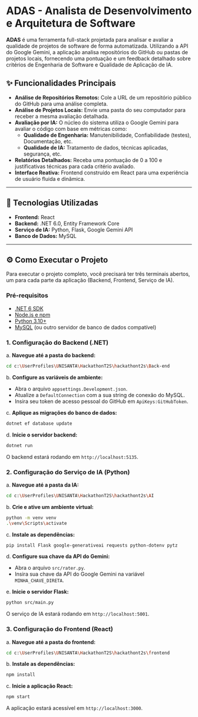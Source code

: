 # ADAS - Analista de Desenvolvimento e Arquitetura de Software

**ADAS** é uma ferramenta full-stack projetada para analisar e avaliar a qualidade de projetos de software de forma automatizada. Utilizando a API do Google Gemini, a aplicação analisa repositórios do GitHub ou pastas de projetos locais, fornecendo uma pontuação e um feedback detalhado sobre critérios de Engenharia de Software e Qualidade de Aplicação de IA.

## ✨ Funcionalidades Principais

- **Análise de Repositórios Remotos:** Cole a URL de um repositório público do GitHub para uma análise completa.
- **Análise de Projetos Locais:** Envie uma pasta do seu computador para receber a mesma avaliação detalhada.
- **Avaliação por IA:** O núcleo do sistema utiliza o Google Gemini para avaliar o código com base em métricas como:
  - **Qualidade de Engenharia:** Manutenibilidade, Confiabilidade (testes), Documentação, etc.
  - **Qualidade de IA:** Tratamento de dados, técnicas aplicadas, segurança, etc.
- **Relatórios Detalhados:** Receba uma pontuação de 0 a 100 e justificativas técnicas para cada critério avaliado.
- **Interface Reativa:** Frontend construído em React para uma experiência de usuário fluida e dinâmica.

---

## 🚀 Tecnologias Utilizadas

- **Frontend:** React
- **Backend:** .NET 6.0, Entity Framework Core
- **Serviço de IA:** Python, Flask, Google Gemini API
- **Banco de Dados:** MySQL

---

## ⚙️ Como Executar o Projeto

Para executar o projeto completo, você precisará ter três terminais abertos, um para cada parte da aplicação (Backend, Frontend, Serviço de IA).

### Pré-requisitos

- [.NET 6 SDK](https://dotnet.microsoft.com/download/dotnet/6.0)
- [Node.js e npm](https://nodejs.org/)
- [Python 3.10+](https://www.python.org/downloads/)
- [MySQL](https://dev.mysql.com/downloads/installer/) (ou outro servidor de banco de dados compatível)

### 1. Configuração do Backend (.NET)

a. **Navegue até a pasta do backend:**
   ```bash
   cd c:\UserProfiles\UNISANTA\HackathonT2S\hackathont2s\Back-end
   ```

b. **Configure as variáveis de ambiente:**
   - Abra o arquivo `appsettings.Development.json`.
   - Atualize a `DefaultConnection` com a sua string de conexão do MySQL.
   - Insira seu token de acesso pessoal do GitHub em `ApiKeys:GitHubToken`.

c. **Aplique as migrações do banco de dados:**
   ```bash
   dotnet ef database update
   ```

d. **Inicie o servidor backend:**
   ```bash
   dotnet run
   ```
   O backend estará rodando em `http://localhost:5135`.

### 2. Configuração do Serviço de IA (Python)

a. **Navegue até a pasta da IA:**
   ```bash
   cd c:\UserProfiles\UNISANTA\HackathonT2S\hackathont2s\AI
   ```

b. **Crie e ative um ambiente virtual:**
   ```bash
   python -m venv venv
   .\venv\Scripts\activate
   ```

c. **Instale as dependências:**
   ```bash
   pip install Flask google-generativeai requests python-dotenv pytz
   ```

d. **Configure sua chave da API do Gemini:**
   - Abra o arquivo `src/rater.py`.
   - Insira sua chave da API do Google Gemini na variável `MINHA_CHAVE_DIRETA`.

e. **Inicie o servidor Flask:**
   ```bash
   python src/main.py
   ```
   O serviço de IA estará rodando em `http://localhost:5001`.

### 3. Configuração do Frontend (React)

a. **Navegue até a pasta do frontend:**
   ```bash
   cd c:\UserProfiles\UNISANTA\HackathonT2S\hackathont2s\frontend
   ```

b. **Instale as dependências:**
   ```bash
   npm install
   ```

c. **Inicie a aplicação React:**
   ```bash
   npm start
   ```
   A aplicação estará acessível em `http://localhost:3000`.

